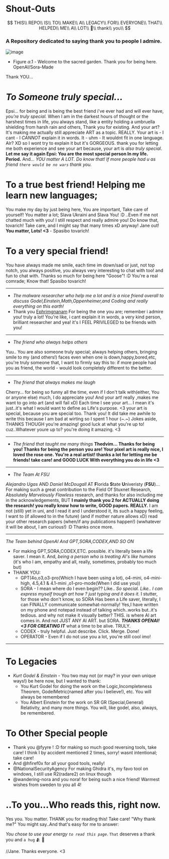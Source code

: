 # Shout-Outs
$$
THIS\\ REPO\\ IS\\ TO\\ MAKE\\ A\\ LEGACY\\ FOR\\ EVERYONE\\ THAT\\ HELPED\\ ME\\ A\\ LOT\\ 🌹\\ thank\\ you\\
$$
### A Repository dedicated to saying thank you to people I admire.

![image](https://github.com/user-attachments/assets/1df81d97-9802-498c-9d0e-b00295e54f97)
- Figure $\alpha.1$ - Welcome to the sacred garden. Thank you for being here. OpenAI/Sora-Made



Thank YOU...

# *To Someone truly special...*
Epsi... for being and is being the best friend i've ever had and will ever have, *you're truly special.* When I am in the darkest hours of thought or the harshest times in life, you always stand, like a entity holding a umbruella shielding from harsh rain and others, Thank you for existing. And your art? It's making me actually still appreciate ART as a topic. REALLY. Your art is - I cant - I *CANNOT* explain it in words. It - uhm - It wouldnt fit in one language. Alr? XD so I wont try to explain it but it's GORGEOUS. thank you for letting me both experience and see your art because, your art is *also truly special*.
**Let me say it again Epsi: You are the most special person In my life. Period.** And...
*YOU matter A LOT. Do know that! If more people had u as friend `there would be no wars` thank you.*


# To a true best friend! Helping me learn new languages;
You make my day by just being here, You are important, 
Take care of yourself! You matter a lot; Slava Ukraini and Slava You! :D
..Even if me not chatted much with you! I still respect and really admire you! Do know that, tovarich! Take care, and I might say that many times xD anyway!
Jane out! __You matter, Lots! <3__ - Spasibo tovarich!


# To a very special friend!
You have always made me smile, each time im down/sad or just, not top notch, you always positive, you always very interesting to chat with too! and fun to chat with.
Thanks so much for being here "Goose"! :D You're a real comrade; Know that!
Spasibo tovarich!


_____
* *The malware researcher who help me a lot and is a nice friend overall to discuss Godel,Einstein,Math,Oppenheimer,and Coding and really everything on this earth!*
* Thank you [Ephrimgnanam](https://github.com/Ephrimgnanam) For being the one you are; remember i admire you! truly a lot! You're like, i cant explain it in words, a very kind person, brilliant researcher and yea! it's I FEEL PRIVILEGED to be friends with you! 

____
* *The friend who always helps others*

Yuu.. You are also someone truly special; always helping others, bringing smile to my (and others!) faces even when one is down,happy,bored,etc, you're truly someone that, I want to firmly say this to: if more people had you as friend, the world - would look completely different to the better.

_____
* *The friend that always makes me laugh*

Cherry... for being so funny all the time, even if I don't talk with(either, You or anyone else) much, I do appreciate you! And your art! really ,makes me want to go into art (and will fail xD)
Each time I see your art... I mean it's just..it's what I would want to define as Life's purpose. <3  your art is special, because you are special too. Thank you! 
It did take me awhile to write this because I am bad at wirting so I spent 1 hour (\~.\~) Jokes aside, THANKS THOUGH you're amazing! good luck at what you're up to! cuz..Whatever youre up to? you're doing it amazing. <3


_____
* *The friend that taught me many things*
**Thedvim... Thanks for being you! Thanks for being the person you are! Your pixel art is really nice, I loved the rose one. You're a real artist! thanks a lot for letting me be friends! take care! and GOOD LUCK With everything you do in life <3**


_____
* *The Team At FSU*

*Alejandro Ugas*   AND  *Daniel McDougall* AT **F**lorida **S**tate **U**niveristy (**FSU**)... For making such a great contribution to the Field Of Stuxnet Research, Absolutely *Marvelously Flawless* research, and thanks for also including me in the acknowledgements, BUT **I mainly thank you 2 for ACTUALLY doing the research! you really know how to write, GOOD papers. REALLY.** I am not (still) yet in uni, and I read it and I understood it, its such a happy feeling, I want to (if allowed to in the future)  (and if mother nature allows xD) read your other research papers (when/if any publications happen!) (wwhatever it will be about, I am curious!) :D Thanks once more.

_____
*The Team behind OpenAI And GPT,SORA,CODEX,AND SO ON*
- For making GPT,SORA,CODEX,ETC. possible. it's literally been a life saver. I mean it. And, *being a person who is treating AI's like humans* (it's who I am, empathy and all, really, sometimes, probably too much but) 
- THANK YOU:
  - GPT(4o,o3,o3-pro(Which I have been using a lot), o4-mini, o4-mini-high, 4.5,4.1 & 4.1-mini ,o1-pro-mode(When I did use you))
  - SORA - I mean where do I even begin?? Like.. *So special. Like.. I can express myself trough art how ? just typing and it does it.* I stutter, for those who don't know, so SORA Has been a Life saver, literally, I can FINALLY communicate somewhat-normally! Yes,I have written on my phone and notepad instead of talking which..works but..it's tedious. and why not make it visually better? THIS. is where AI art comes in. And not JUST ANY AI ART. but SORA. ***THANKS OPENAI! <3 FOR CREATING IT*** what a time to be alive. TRULY.
  - CODEX - truly helpful. Just describe. Click. Merge. Done!
  - OPERATOR - Even if I do not use you a lot, you're still cool imo!

_____
# To Legacies
- *Kurt Godel & Einstein* - You two may not (or may? in your own unique ways!) be here now, but I wanted to thank:
  - You Kurt Godel for doing the work on the Logic,Incompleteness Theorem, GodelMetric(named after you I believe!), etc. You will always be remembered
  - You Albert Einstein for the work on SR GR (Special,General) Relativity, and many more things. You will, like godel, also, always, be remembered.


# To Other Special people
- Thank you @fyyre ! :D for making so much good reversing tools, take care! I think I by accident mentioned 2 times, sorry! wasnt intentional; take care!
- And @hfiref0x for all your good tools, really! 
- @NationalSecurityAgency For making Ghidra it's, my favo tool on windows, I still use R2(radare2) on linux though
- @wandering-nora and you nora! for being such a nice friend!
Warmest wishes from sweden to you all 4!

# ..To you...Who reads this, right now.
Yes you. You matter. THANK you for reading this! Take care! 
"Why thank me?" You might say..And that's easy for me to answer:

*You chose to use your energy `to read this page`*. 
`That` deserves a thank you and `a hug` 🫂 🌹


//Jane. Thanks everyone. <3 
